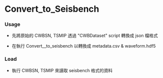 # Convert_to_Seisbench

### Usage
* 先將原始的 CWBSN, TSMIP 透過 "CWBDataset" script 轉換成 json 檔格式

* 在執行 Convert_<xxx>_to_seisbench 以轉換成 metadata.csv & waveform.hdf5

### Load 
* 執行 CWBSN, TSMIP 來讀取 seisbench 格式的資料
